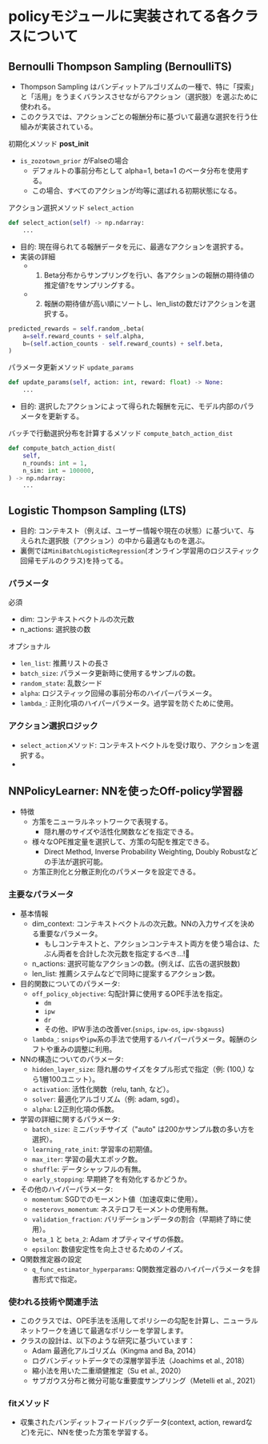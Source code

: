 # policyモジュールに実装されてる各クラスについて

## Bernoulli Thompson Sampling (BernoulliTS)

- Thompson Sampling はバンディットアルゴリズムの一種で、特に「探索」と「活用」をうまくバランスさせながらアクション（選択肢）を選ぶために使われる。
- このクラスでは、アクションごとの報酬分布に基づいて最適な選択を行う仕組みが実装されている。

初期化メソッド __post_init__

- `is_zozotown_prior` がFalseの場合
  - デフォルトの事前分布として alpha=1, beta=1 のベータ分布を使用する。
  - この場合、すべてのアクションが均等に選ばれる初期状態になる。

アクション選択メソッド `select_action`

```python
def select_action(self) -> np.ndarray:
    ...
```

- 目的: 現在得られてる報酬データを元に、最適なアクションを選択する。
- 実装の詳細
  - 1. Beta分布からサンプリングを行い、各アクションの報酬の期待値の推定値?をサンプリングする。
  - 2. 報酬の期待値が高い順にソートし、len_listの数だけアクションを選択する。

```python
predicted_rewards = self.random_.beta(
    a=self.reward_counts + self.alpha,
    b=(self.action_counts - self.reward_counts) + self.beta,
)
```

パラメータ更新メソッド `update_params`

```python
def update_params(self, action: int, reward: float) -> None:
    ...
```

- 目的: 選択したアクションによって得られた報酬を元に、モデル内部のパラメータを更新する。

バッチで行動選択分布を計算するメソッド `compute_batch_action_dist`

```python
def compute_batch_action_dist(
    self,
    n_rounds: int = 1,
    n_sim: int = 100000,
) -> np.ndarray:
    ...
```

## Logistic Thompson Sampling (LTS)

- 目的: コンテキスト（例えば、ユーザー情報や現在の状態）に基づいて、与えられた選択肢（アクション）の中から最適なものを選ぶ。
- 裏側では`MiniBatchLogisticRegression`(オンライン学習用のロジスティック回帰モデルのクラス)を持ってる。

### パラメータ

必須

- dim: コンテキストベクトルの次元数
- n_actions: 選択肢の数

オプショナル

- `len_list`: 推薦リストの長さ
- `batch_size`: パラメータ更新時に使用するサンプルの数。
- `random_state`: 乱数シード
- `alpha`: ロジスティック回帰の事前分布のハイパーパラメータ。
- `lambda_`: 正則化項のハイパーパラメータ。過学習を防ぐために使用。

### アクション選択ロジック

- `select_action`メソッド: コンテキストベクトルを受け取り、アクションを選択する。
-

## NNPolicyLearner: NNを使ったOff-policy学習器

- 特徴
  - 方策をニューラルネットワークで表現する。
    - 隠れ層のサイズや活性化関数などを指定できる。
  - 様々なOPE推定量を選択して、方策の勾配を推定できる。
    - Direct Method, Inverse Probability Weighting, Doubly Robustなどの手法が選択可能。
  - 方策正則化と分散正則化のパラメータを設定できる。

### 主要なパラメータ

- 基本情報
  - dim_context: コンテキストベクトルの次元数。NNの入力サイズを決める重要なパラメータ。
    - もしコンテキストと、アクションコンテキスト両方を使う場合は、たぶん両者を合計した次元数を指定するべき...!:thinking:
  - n_actions: 選択可能なアクションの数。(例えば、広告の選択肢数)
  - len_list: 推薦システムなどで同時に提案するアクション数。
- 目的関数についてのパラメータ:
  - `off_policy_objective`: 勾配計算に使用するOPE手法を指定。
    - `dm`
    - `ipw`
    - `dr`
    - その他、IPW手法の改善ver.(`snips`, `ipw-os`, `ipw-sbgauss`)
  - `lambda_`: `snips`や`ipw`系の手法で使用するハイパーパラメータ。報酬のシフトや重みの調整に利用。
- NNの構造についてのパラメータ:
  - `hidden_layer_size`: 隠れ層のサイズをタプル形式で指定（例: (100,) なら1層100ユニット）。
  - `activation`: 活性化関数（relu, tanh, など）。
  - `solver`: 最適化アルゴリズム（例: adam, sgd）。
  - `alpha`: L2正則化項の係数。
- 学習の詳細に関するパラメータ:
  - `batch_size`: ミニバッチサイズ（"auto" は200かサンプル数の多い方を選択）。
  - `learning_rate_init`: 学習率の初期値。
  - `max_iter`: 学習の最大エポック数。
  - `shuffle`: データシャッフルの有無。
  - `early_stopping`: 早期終了を有効化するかどうか。
- その他のハイパーパラメータ:
  - `momentum`: SGDでのモーメント値（加速収束に使用）。
  - `nesterovs_momentum`: ネステロフモーメントの使用有無。
  - `validation_fraction`: バリデーションデータの割合（早期終了時に使用）。
  - `beta_1` と `beta_2`: Adam オプティマイザの係数。
  - `epsilon`: 数値安定性を向上させるためのノイズ。
- Q関数推定器の設定
  - `q_func_estimator_hyperparams`: Q関数推定器のハイパーパラメータを辞書形式で指定。

### 使われる技術や関連手法

- このクラスでは、OPE手法を活用してポリシーの勾配を計算し、ニューラルネットワークを通じて最適なポリシーを学習します。
- クラスの設計は、以下のような研究に基づいています：
  - Adam 最適化アルゴリズム（Kingma and Ba, 2014）
  - ログバンディットデータでの深層学習手法（Joachims et al., 2018）
  - 縮小法を用いた二重頑健推定（Su et al., 2020）
  - サブガウス分布と微分可能な重要度サンプリング（Metelli et al., 2021）

### fitメソッド

- 収集されたバンディットフィードバックデータ(context, action, rewardなど)を元に、NNを使った方策を学習する。
